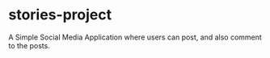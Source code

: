 # stories-project
A Simple Social Media Application where users can post, and also comment to the posts.
